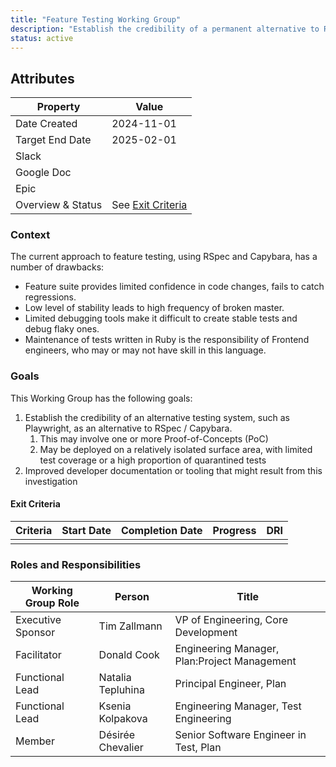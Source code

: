 ```yaml
---
title: "Feature Testing Working Group"
description: "Establish the credibility of a permanent alternative to RSpec and Capybara for Feature Testing."
status: active
---
```


## Attributes

| Property          | Value                                                                                                                                |
| ----------------- | ------------------------------------------------------------------------------------------------------------------------------------ |
| Date Created      | 2024-11-01                                                                                                                           |
| Target End Date   | 2025-02-01                                                                                                                           |
| Slack             |                                                                          |
| Google Doc        |  |
| Epic              |                                                                 |
| Overview & Status | See [Exit Criteria](#exit-criteria)               |

### Context

The current approach to feature testing, using RSpec and Capybara, has a number of drawbacks:

* Feature suite provides limited confidence in code changes, fails to catch regressions.
* Low level of stability leads to high frequency of broken master.
* Limited debugging tools make it difficult to create stable tests and debug flaky ones.
* Maintenance of tests written in Ruby is the responsibility of Frontend engineers, who may or may not have skill in this language.

### Goals

This Working Group has the following goals:

1. Establish the credibility of an alternative testing system, such as Playwright, as an alternative to RSpec / Capybara.
    1. This may involve one or more Proof-of-Concepts (PoC)
    1. May be deployed on a relatively isolated surface area, with limited test coverage or a high proportion of quarantined tests
1. Improved developer documentation or tooling that might result from this investigation

#### Exit Criteria

| Criteria                                                                                                  | Start Date | Completion Date | Progress | DRI                                        |
| --------------------------------------------------------------------------------------------------------- | ---------- | --------------- | -------- | ------------------------------------------ |
|  |  |     |    |      |

### Roles and Responsibilities

| Working Group Role | Person              | Title                                               |
| ------------------ | ------------------- | --------------------------------------------------- |
| Executive Sponsor  | Tim Zallmann        | VP of Engineering, Core Development                      |
| Facilitator        | Donald Cook        | Engineering Manager, Plan:Project Management             |
| Functional Lead    | Natalia Tepluhina        | Principal Engineer, Plan         |
| Functional Lead    | Ksenia Kolpakova         | Engineering Manager, Test Engineering |
| Member             | Désirée Chevalier        | Senior Software Engineer in Test, Plan |
